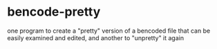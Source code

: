 bencode-pretty
==============

one program to create a "pretty" version of a bencoded file that can be easily examined and edited, and another to "unpretty" it again
